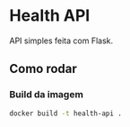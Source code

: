 # Health API

API simples feita com Flask.

## Como rodar

### Build da imagem

```bash
docker build -t health-api .
